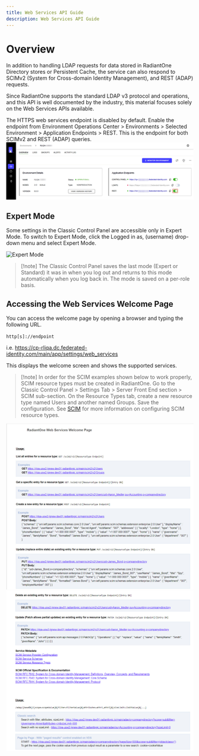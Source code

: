 ```yaml
---
title: Web Services API Guide
description: Web Services API Guide
---
```


# Overview

In addition to handling LDAP requests for data stored in RadiantOne Directory stores or Persistent Cache, the service can also respond to SCIMv2 (System for Cross-domain Identity Management), and REST (ADAP) requests.

Since RadiantOne supports the standard LDAP v3 protocol and operations, and this API is well documented by the industry, this material focuses solely on the Web Services APIs available.

The HTTPS web services endpoint is disabled by default. Enable the endpoint from Environment Operations Center > Environments > Selected Environment > Application Endpoints > REST. This is the endpoint for both SCIMv2 and REST (ADAP) queries.
![An image showing ](./Media/endpoints.jpg)


## Expert Mode

Some settings in the Classic Control Panel are accessible only in Expert Mode. To switch to Expert Mode, click the Logged in as, (username) drop-down menu and select Expert Mode. 

![Expert Mode](Media/expert-mode.jpg)
 
>[!note] The Classic Control Panel saves the last mode (Expert or Standard) it was in when you log out and returns to this mode automatically when you log back in. The mode is saved on a per-role basis.

## Accessing the Web Services Welcome Page

You can access the welcome page by opening a browser and typing the following URL. 

`http[s]://endpoint`

i.e. https://cp-rliqa.dc.federated-identity.com/main/app/settings/web_services

This displays the welcome screen and shows the supported services.

>[!note] In order for the SCIM examples shown below to work properly, SCIM resource types must be created in RadiantOne. Go to the Classic Control Panel > Settings Tab > Server Front End section > SCIM sub-section. On the Resource Types tab, create a new resource type named Users and another named Groups. Save the configuration. See [SCIM](scim.md) for more information on configuring SCIM resource types. 

![Web Services 1](Media/web-services1.jpg) 
![Web Services 2](Media/web-services2.jpg) 
 
